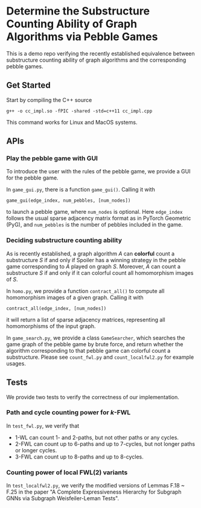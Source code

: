# Determine the Substructure Counting Ability of Graph Algorithms via Pebble Games

This is a demo repo verifying the recently established equivalence between substructure counting ability of graph algorithms and the corresponding pebble games.

## Get Started

Start by compiling the C++ source
```
g++ -o cc_impl.so -fPIC -shared -std=c++11 cc_impl.cpp
```
This command works for Linux and MacOS systems.

## APIs

### Play the pebble game with GUI

To introduce the user with the rules of the pebble game, we provide a GUI for the pebble game.

In `game_gui.py`, there is a function `game_gui()`. Calling it with
```
game_gui(edge_index, num_pebbles, [num_nodes])
```
to launch a pebble game, where `num_nodes` is optional. Here `edge_index` follows the usual sparse adjacency matrix format as in PyTorch Geometric (PyG), and `num_pebbles` is the number of pebbles included in the game.

### Deciding substructure counting ability

As is recently established, a graph algorithm $A$ can **colorful** count a substructure $S$ if and only if Spoiler has a winning strategy in the pebble game corresponding to $A$ played on graph $S$. Moreover, $A$ can count a substructure $S$ if and only if it can colorful count all homomorphism images of $S$.

In `homo.py`, we provide a function `contract_all()` to compute all homomorphism images of a given graph. Calling it with
```
contract_all(edge_index, [num_nodes])
```
it will return a list of sparse adjacency matrices, representing all homomorphisms of the input graph.

In `game_search.py`, we provide a class `GameSearcher`, which searches the game graph of the pebble game by brute force, and return whether the algorithm corresponding to that pebble game can colorful count a substructure. Please see `count_fwl.py` and `count_localfwl2.py` for example usages.

## Tests

We provide two tests to verify the correctness of our implementation.

### Path and cycle counting power for $k$-FWL

In `test_fwl.py`, we verify that
* 1-WL can count 1- and 2-paths, but not other paths or any cycles.
* 2-FWL can count up to 6-paths and up to 7-cycles, but not longer paths or longer cycles.
* 3-FWL can count up to 8-paths and up to 8-cycles.

### Counting power of local FWL(2) variants

In `test_localfwl2.py`, we verify the modified versions of Lemmas F.18 ~ F.25 in the paper "A Complete Expressiveness Hierarchy for Subgraph GNNs via Subgraph Weisfeiler-Leman Tests". 
